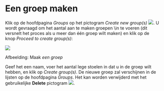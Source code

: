 # Een groep maken

Klik op de hoofdpagina _Groups_ op het pictogram _Create new group\(s\)_ ![](../../.gitbook/assets/graphics277%20%283%29.png). U wordt gevraagd om het aantal aan te maken groepen \in te voeren (dit versnelt het proces als u meer dan één groep wilt maken\) en klik op de knop _Proceed to create group\(s\)_:

![](../../.gitbook/assets/images213%20%283%29.png)

Afbeelding: Maak _een groep_

Geef het een naam, voer het aantal lege stoelen in dat u in de groep wilt hebben, en klik op _Create group\(s\)_. De nieuwe groep zal verschijnen in de lijsten op de hoofdpagina _Groups_. Het kan worden verwijderd met het gebruikelijke __Delete__ pictogram ![](../../.gitbook/assets/graphics278%20%283%29.png).

